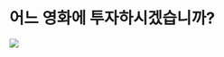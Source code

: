 # 어느 영화에 투자하시겠습니까?

<img width="" height="" src='https://github.com/Joojina/test_Django/blob/master/hello/g_s.jpg'></img>
